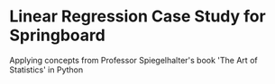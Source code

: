 # Linear Regression Case Study for Springboard

Applying concepts from Professor Spiegelhalter's book 'The Art of Statistics' in Python
